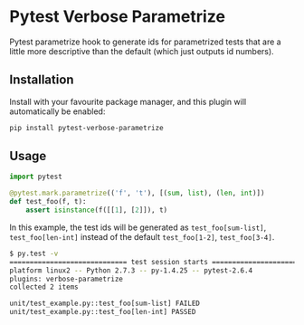 # Pytest Verbose Parametrize

Pytest parametrize hook to generate ids for parametrized tests that are a little
more descriptive than the default (which just outputs id numbers).

## Installation

Install with your favourite package manager, and this plugin will automatically be enabled:
```bash
pip install pytest-verbose-parametrize
```
## Usage

```python
import pytest

@pytest.mark.parametrize(('f', 't'), [(sum, list), (len, int)])
def test_foo(f, t):
    assert isinstance(f([[1], [2]]), t)
```

In this example, the test ids will be generated as `test_foo[sum-list]`,
`test_foo[len-int]` instead of the default `test_foo[1-2]`, `test_foo[3-4]`.

```bash
$ py.test -v 
============================= test session starts ======================================
platform linux2 -- Python 2.7.3 -- py-1.4.25 -- pytest-2.6.4 
plugins: verbose-parametrize
collected 2 items 

unit/test_example.py::test_foo[sum-list] FAILED
unit/test_example.py::test_foo[len-int] PASSED
```

